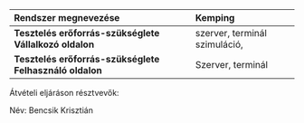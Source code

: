 |**Rendszer megnevezése**|Kemping|
| :- | :- |
|**Tesztelés erőforrás-szükséglete Vállalkozó oldalon**|szerver, terminál szimuláció,|
|**Tesztelés erőforrás-szükséglete Felhasználó oldalon**|Szerver, terminál|

Átvételi eljáráson résztvevők:

Név: Bencsik Krisztián

